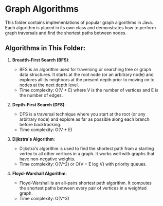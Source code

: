 # Graph Algorithms

This folder contains implementations of popular graph algorithms in Java. Each algorithm is placed in its own class and demonstrates how to perform graph traversals and find the shortest paths between nodes.

## Algorithms in This Folder:

1. **Breadth-First Search (BFS)**:
    - BFS is an algorithm used for traversing or searching tree or graph data structures. It starts at the root node (or an arbitrary node) and explores all its neighbors at the present depth prior to moving on to nodes at the next depth level.
    - Time complexity: O(V + E) where V is the number of vertices and E is the number of edges.

2. **Depth-First Search (DFS)**:
    - DFS is a traversal technique where you start at the root (or any arbitrary node) and explore as far as possible along each branch before backtracking.
    - Time complexity: O(V + E)

3. **Dijkstra's Algorithm**:
    - Dijkstra's algorithm is used to find the shortest path from a starting vertex to all other vertices in a graph. It works well with graphs that have non-negative weights.
    - Time complexity: O(V^2) or O(V + E log V) with priority queues.

4. **Floyd-Warshall Algorithm**:
    - Floyd-Warshall is an all-pairs shortest path algorithm. It computes the shortest paths between every pair of vertices in a weighted graph.
    - Time complexity: O(V^3)
